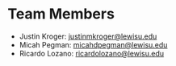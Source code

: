 # Team Members

- Justin Kroger: justinmkroger@lewisu.edu
- Micah Pegman: micahdpegman@lewisu.edu
- Ricardo Lozano: ricardolozano@lewisu.edu
